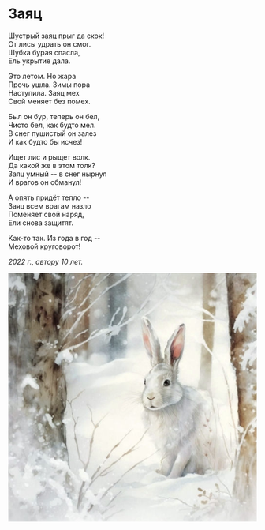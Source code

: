 # Заяц

Шустрый заяц прыг да скок!  
От лисы удрать он смог.  
Шубка бурая спасла,  
Ель укрытие дала.

Это летом. Но жара  
Прочь ушла. Зимы пора  
Наступила. Заяц мех  
Свой меняет без помех.

Был он бур, теперь он бел,  
Чисто бел, как будто мел.  
В снег пушистый он залез  
И как будто бы исчез!

Ищет лис и рыщет волк.  
Да какой же в этом толк?  
Заяц умный -- в снег нырнул  
И врагов он обманул!

А опять придёт тепло --  
Заяц всем врагам назло  
Поменяет свой наряд,  
Ели снова защитят.

Как-то так. Из года в год --  
Меховой круговорот!

*2022 г., автору 10 лет.*

![Заяц](../images/hare.jpg)
